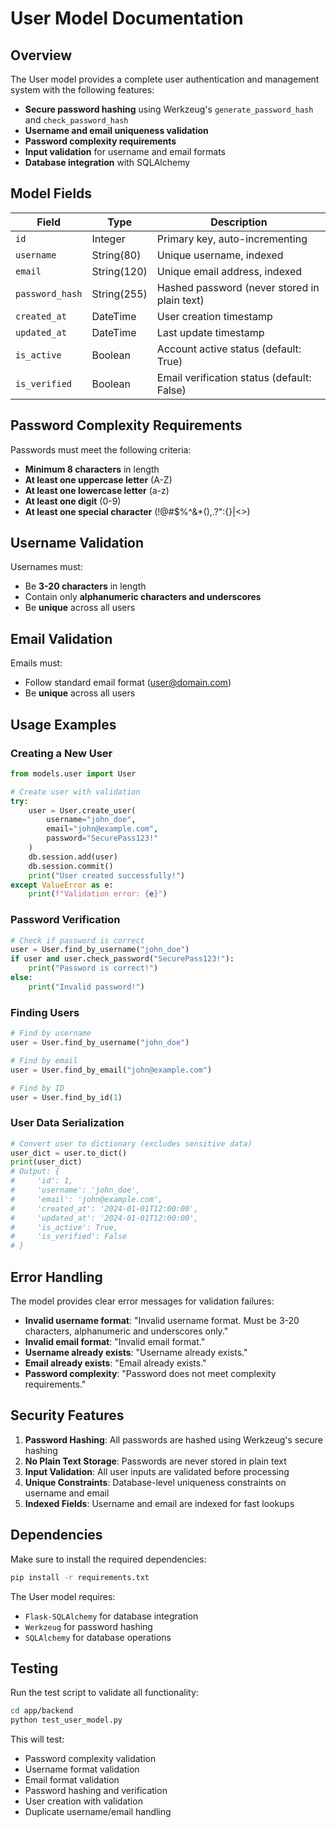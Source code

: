 # User Model Documentation

## Overview

The User model provides a complete user authentication and management system with the following features:

- **Secure password hashing** using Werkzeug's `generate_password_hash` and `check_password_hash`
- **Username and email uniqueness validation**
- **Password complexity requirements**
- **Input validation** for username and email formats
- **Database integration** with SQLAlchemy

## Model Fields

| Field | Type | Description |
|-------|------|-------------|
| `id` | Integer | Primary key, auto-incrementing |
| `username` | String(80) | Unique username, indexed |
| `email` | String(120) | Unique email address, indexed |
| `password_hash` | String(255) | Hashed password (never stored in plain text) |
| `created_at` | DateTime | User creation timestamp |
| `updated_at` | DateTime | Last update timestamp |
| `is_active` | Boolean | Account active status (default: True) |
| `is_verified` | Boolean | Email verification status (default: False) |

## Password Complexity Requirements

Passwords must meet the following criteria:
- **Minimum 8 characters** in length
- **At least one uppercase letter** (A-Z)
- **At least one lowercase letter** (a-z)
- **At least one digit** (0-9)
- **At least one special character** (!@#$%^&*(),.?":{}|<>)

## Username Validation

Usernames must:
- Be **3-20 characters** in length
- Contain only **alphanumeric characters and underscores**
- Be **unique** across all users

## Email Validation

Emails must:
- Follow standard email format (user@domain.com)
- Be **unique** across all users

## Usage Examples

### Creating a New User

```python
from models.user import User

# Create user with validation
try:
    user = User.create_user(
        username="john_doe",
        email="john@example.com",
        password="SecurePass123!"
    )
    db.session.add(user)
    db.session.commit()
    print("User created successfully!")
except ValueError as e:
    print(f"Validation error: {e}")
```

### Password Verification

```python
# Check if password is correct
user = User.find_by_username("john_doe")
if user and user.check_password("SecurePass123!"):
    print("Password is correct!")
else:
    print("Invalid password!")
```

### Finding Users

```python
# Find by username
user = User.find_by_username("john_doe")

# Find by email
user = User.find_by_email("john@example.com")

# Find by ID
user = User.find_by_id(1)
```

### User Data Serialization

```python
# Convert user to dictionary (excludes sensitive data)
user_dict = user.to_dict()
print(user_dict)
# Output: {
#     'id': 1,
#     'username': 'john_doe',
#     'email': 'john@example.com',
#     'created_at': '2024-01-01T12:00:00',
#     'updated_at': '2024-01-01T12:00:00',
#     'is_active': True,
#     'is_verified': False
# }
```

## Error Handling

The model provides clear error messages for validation failures:

- **Invalid username format**: "Invalid username format. Must be 3-20 characters, alphanumeric and underscores only."
- **Invalid email format**: "Invalid email format."
- **Username already exists**: "Username already exists."
- **Email already exists**: "Email already exists."
- **Password complexity**: "Password does not meet complexity requirements."

## Security Features

1. **Password Hashing**: All passwords are hashed using Werkzeug's secure hashing
2. **No Plain Text Storage**: Passwords are never stored in plain text
3. **Input Validation**: All user inputs are validated before processing
4. **Unique Constraints**: Database-level uniqueness constraints on username and email
5. **Indexed Fields**: Username and email are indexed for fast lookups

## Dependencies

Make sure to install the required dependencies:

```bash
pip install -r requirements.txt
```

The User model requires:
- `Flask-SQLAlchemy` for database integration
- `Werkzeug` for password hashing
- `SQLAlchemy` for database operations

## Testing

Run the test script to validate all functionality:

```bash
cd app/backend
python test_user_model.py
```

This will test:
- Password complexity validation
- Username format validation
- Email format validation
- Password hashing and verification
- User creation with validation
- Duplicate username/email handling 